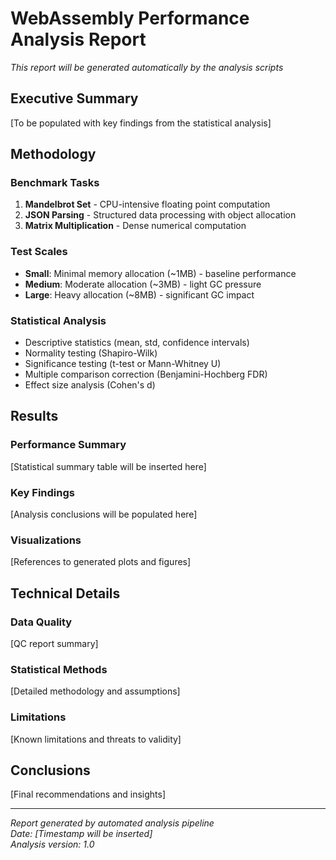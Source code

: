 # WebAssembly Performance Analysis Report

*This report will be generated automatically by the analysis scripts*

## Executive Summary

[To be populated with key findings from the statistical analysis]

## Methodology

### Benchmark Tasks
1. **Mandelbrot Set** - CPU-intensive floating point computation
2. **JSON Parsing** - Structured data processing with object allocation
3. **Matrix Multiplication** - Dense numerical computation

### Test Scales
- **Small**: Minimal memory allocation (~1MB) - baseline performance
- **Medium**: Moderate allocation (~3MB) - light GC pressure
- **Large**: Heavy allocation (~8MB) - significant GC impact

### Statistical Analysis
- Descriptive statistics (mean, std, confidence intervals)
- Normality testing (Shapiro-Wilk)
- Significance testing (t-test or Mann-Whitney U)
- Multiple comparison correction (Benjamini-Hochberg FDR)
- Effect size analysis (Cohen's d)

## Results

### Performance Summary
[Statistical summary table will be inserted here]

### Key Findings
[Analysis conclusions will be populated here]

### Visualizations
[References to generated plots and figures]

## Technical Details

### Data Quality
[QC report summary]

### Statistical Methods
[Detailed methodology and assumptions]

### Limitations
[Known limitations and threats to validity]

## Conclusions

[Final recommendations and insights]

---

*Report generated by automated analysis pipeline*  
*Date: [Timestamp will be inserted]*  
*Analysis version: 1.0*